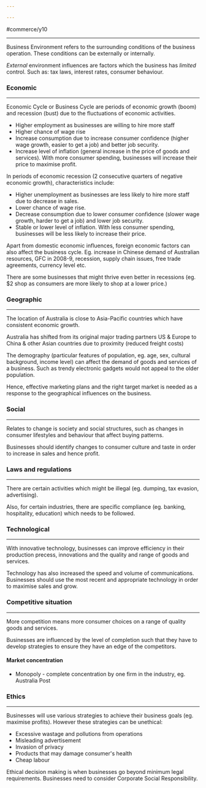 ```yaml
---

---
```

#commerce/y10 

---
Business Environment refers to the surrounding conditions of the business operation. These conditions can be externally or internally.

*External* environment influences are factors which the business has *limited* control. Such as: tax laws, interest rates, consumer behaviour.

### Economic
---
Economic Cycle or Business Cycle are periods of economic growth (boom) and recession (bust) due to the fluctuations of economic activities.

- Higher employment as businesses are willing to hire more staff
- Higher chance of wage rise
- Increase consumption due to increase consumer confidence (higher wage growth, easier to get a job) and better job security.
- Increase level of inflation (general increase in the price of goods and services). With more consumer spending, businesses will increase their price to maximise profit.

In periods of economic recession (2 consecutive quarters of negative economic growth), characteristics include: 
- Higher unemployment as businesses are less likely to hire more staff due to decrease in sales.
- Lower chance of wage rise.
- Decrease consumption due to lower consumer confidence (slower wage growth, harder to get a job) and lower job security.
- Stable or lower level of inflation. With less consumer spending, businesses will be less likely to increase their price.

Apart from domestic economic influences, foreign economic factors can also affect the business cycle.
Eg. increase in Chinese demand of Australian resources, GFC in 2008-9, recession, supply chain issues, free trade agreements, currency level etc.

There are some businesses that might thrive even better in recessions (eg. $2 shop as consumers are more likely to shop at a lower price.)


### Geographic
---
The location of Australia is close to Asia-Pacific countries which have consistent economic growth. 

Australia has shifted from its original major trading partners US & Europe to China & other Asian countries due to proximity (reduced freight costs)

The demography (particular features of population, eg. age, sex, cultural background, income level) can affect the demand of goods and services of a business. Such as trendy electronic gadgets would not appeal to the older population.

Hence, effective marketing plans and the right target market is needed as a response to the geographical influences on the business.


### Social
---
Relates to change is society and social structures, such as changes in consumer lifestyles and behaviour that affect buying patterns.

Businesses should identify changes to consumer culture and taste in order to increase in sales and hence profit.

### Laws and regulations
---
There are certain activities which might be illegal (eg. dumping, tax evasion, advertising).

Also, for certain industries, there are specific compliance (eg. banking, hospitality, education) which needs to be followed.

### Technological
---
With innovative technology, businesses can improve efficiency in their production precess, innovations and the quality and range of goods and services.

Technology has also increased the speed and volume of communications. Businesses should use the most recent and appropriate technology in order to maximise sales and grow.

### Competitive situation
---
More competition means more consumer choices on a range of quality goods and services.

Businesses are influenced by the level of completion such that they have to develop strategies to ensure they have an edge of the competitors.

#### Market concentration
- Monopoly - complete concentration by one firm in the industry, eg. Australia Post

### Ethics
---
Businesses will use various strategies to achieve their business goals (eg. maximise profits). However these strategies can be unethical:
- Excessive wastage and pollutions from operations
- Misleading advertisement
- Invasion of privacy 
- Products that may damage consumer's health
- Cheap labour

Ethical decision making is when businesses go beyond minimum legal requirements.
Businesses need to consider Corporate Social Responsibility.
